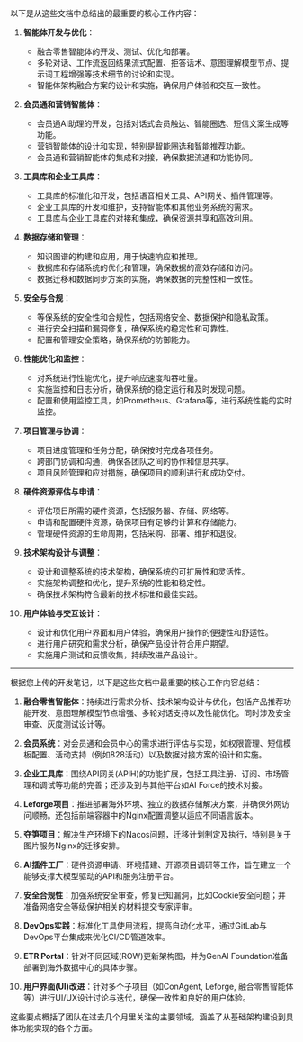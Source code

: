 

以下是从这些文档中总结出的最重要的核心工作内容：

1. **智能体开发与优化**：
   - 融合零售智能体的开发、测试、优化和部署。
   - 多轮对话、工作流返回结果流式配置、拒答话术、意图理解模型节点、提示词工程增强等技术细节的讨论和实现。
   - 智能体架构融合方案的设计和实施，确保用户体验和交互一致性。

2. **会员通和营销智能体**：
   - 会员通AI助理的开发，包括对话式会员触达、智能圈选、短信文案生成等功能。
   - 营销智能体的设计和实现，特别是智能圈选和智能推荐功能。
   - 会员通和营销智能体的集成和对接，确保数据流通和功能协同。

3. **工具库和企业工具库**：
   - 工具库的标准化和开发，包括语音相关工具、API网关、插件管理等。
   - 企业工具库的开发和维护，支持智能体和其他业务系统的需求。
   - 工具库与企业工具库的对接和集成，确保资源共享和高效利用。

4. **数据存储和管理**：
   - 知识图谱的构建和应用，用于快速响应和推理。
   - 数据库和存储系统的优化和管理，确保数据的高效存储和访问。
   - 数据迁移和数据同步方案的实施，确保数据的完整性和一致性。

5. **安全与合规**：
   - 等保系统的安全性和合规性，包括网络安全、数据保护和隐私政策。
   - 进行安全扫描和漏洞修复，确保系统的稳定性和可靠性。
   - 配置和管理安全策略，确保系统的防御能力。

6. **性能优化和监控**：
   - 对系统进行性能优化，提升响应速度和吞吐量。
   - 实施监控和日志分析，确保系统的稳定运行和及时发现问题。
   - 配置和使用监控工具，如Prometheus、Grafana等，进行系统性能的实时监控。

7. **项目管理与协调**：
   - 项目进度管理和任务分配，确保按时完成各项任务。
   - 跨部门协调和沟通，确保各团队之间的协作和信息共享。
   - 项目风险管理和应对措施，确保项目的顺利进行和成功交付。

8. **硬件资源评估与申请**：
   - 评估项目所需的硬件资源，包括服务器、存储、网络等。
   - 申请和配置硬件资源，确保项目有足够的计算和存储能力。
   - 管理硬件资源的生命周期，包括采购、部署、维护和退役。

9. **技术架构设计与调整**：
   - 设计和调整系统的技术架构，确保系统的可扩展性和灵活性。
   - 实施架构调整和优化，提升系统的性能和稳定性。
   - 确保技术架构符合最新的技术标准和最佳实践。

10. **用户体验与交互设计**：
    - 设计和优化用户界面和用户体验，确保用户操作的便捷性和舒适性。
    - 进行用户研究和需求分析，确保产品设计符合用户期望。
    - 实施用户测试和反馈收集，持续改进产品设计。



---


根据您上传的开发笔记，以下是这些文档中最重要的核心工作内容总结：

1. **融合零售智能体**：持续进行需求分析、技术架构设计与优化，包括产品推荐功能开发、意图理解模型节点增强、多轮对话支持以及性能优化。同时涉及安全审查、灰度测试设计等。

2. **会员系统**：对会员通和会员中心的需求进行评估与实现，如权限管理、短信模板配置、活动支持（例如828活动）以及数据对接方案的设计和实施。

3. **企业工具库**：围绕API网关(APIH)的功能扩展，包括工具注册、订阅、市场管理和调试等功能的完善；还涉及到与其他平台如AI Force的技术对接。

4. **Leforge项目**：推进部署海外环境、独立的数据存储解决方案，并确保外网访问顺畅。还包括前端容器中的Nginx配置调整以适应不同语言版本。

5. **夺笋项目**：解决生产环境下的Nacos问题，迁移计划制定及执行，特别是关于图片服务Nginx的迁移安排。

6. **AI插件工厂**：硬件资源申请、环境搭建、开源项目调研等工作，旨在建立一个能够支撑大模型驱动的API和服务注册平台。

7. **安全合规性**：加强系统安全审查，修复已知漏洞，比如Cookie安全问题；并准备网络安全等级保护相关的材料提交专家评审。

8. **DevOps实践**：标准化工具使用流程，提高自动化水平，通过GitLab与DevOps平台集成来优化CI/CD管道效率。

9. **ETR Portal**：针对不同区域(ROW)更新架构图，并为GenAI Foundation准备部署到海外数据中心的具体步骤。

10. **用户界面(UI)改进**：针对多个子项目（如ConAgent, Leforge, 融合零售智能体等）进行UI/UX设计讨论与迭代，确保一致性和良好的用户体验。

这些要点概括了团队在过去几个月里关注的主要领域，涵盖了从基础架构建设到具体功能实现的各个方面。


